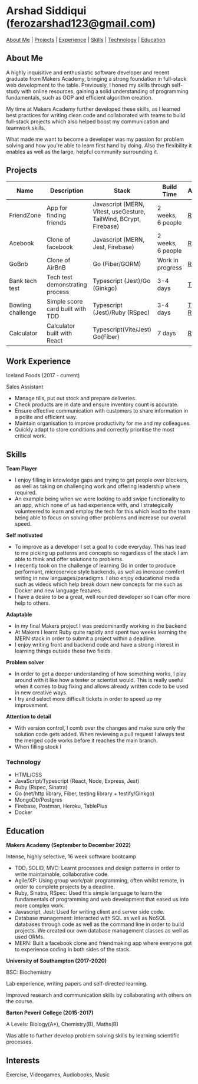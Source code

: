 # Arshad Siddiqui ([ferozarshad123@gmail.com](mailto:ferozarshad123@gmail.com))

[About Me](#about-me) | [Projects](#projects) | [Experience](#work-experience) | [Skills](#skills) | [Technology](#technology) | [Education](#education)

## About Me

A highly inquisitive and enthusiastic software developer and recent graduate from Makers Academy, bringing a strong foundation in full-stack web development to the table. Previously, I honed my skills through self-study with online resources, gaining a solid understanding of programming fundamentals, such as OOP and efficient algorithm creation.

My time at Makers Academy further developed these skills, as I learned best practices for writing clean code and collaborated with teams to build full-stack projects which also helped boost my communication and teamwork skills.

What made me want to become a developer was my passion for problem solving and how you're able to learn first hand by doing. Also the flexibility it enables as well as the large, helpful community surrounding it.

## Projects

Name | Description | Stack | Build Time | Access
-----|-------------|-------|------------|--------
FriendZone | App for finding friends | Javascript (MERN, Vitest, useGesture, TailWind, BCrypt, Firebase) | 2 weeks, 6 people | [Repo](https://github.com/Dmum303/MERNsters-inc)
Acebook | Clone of facebook | Javascript (MERN, Jest, Firebase) | 2 weeks, 6 people | [Repo](https://github.com/Dmum303/acebook-team-bikini-bottom)
GoBnb | Clone of AirBnB | Go (Fiber/GORM) | Work in progress | [Repo](https://github.com/Arshad-Siddiqui/go-bnb)
Bank tech test | Tech test demonstrating process | Typescript (Jest)/Go (Ginkgo) | 3-4 days | [TS](https://github.com/Arshad-Siddiqui/bank-tech-test) [Go](https://github.com/Arshad-Siddiqui/go-bank-tech-test)
Bowling challenge | Simple score card built with TDD | Typescript (Jest)/Ruby (RSpec) | 3-4 days | [TS](https://github.com/Arshad-Siddiqui/bowling-challenge) [Ruby](https://github.com/Arshad-Siddiqui/bowling-challenge)
Calculator | Calculator built with React | Typescript(Vite/Jest) Go(Fiber) | 7 days | [Repo](https://github.com/Arshad-Siddiqui/calculator)

## Work Experience
Iceland Foods (2017 - current)

Sales Assistant

- Manage tills, put out stock and prepare deliveries.
- Check products are in date and ensure inventory count is accurate.
- Ensure effective communication with customers to share information in a polite and efficient way.
- Maintain organisation to improve productivity for me and my colleagues.
- Quickly adapt to store conditions and correctly prioritise the most critical work.

## Skills

**Team Player**
- I enjoy filling in knowledge gaps and trying to get people over blockers, as well as taking on challenging work and offering leadership where required.
- An example being when we were looking to add swipe functionality to an app, which none of us had experience with, and I strategically volunteered to learn and employ the tech for this which lead to the team being able to focus on solving other problems and increase our overall speed.

**Self motivated**
- To improve as a developer I set a goal to code everyday. This has lead to me picking up patterns and concepts so regardless of the stack I am able to think and offer solutions to problems.
- I recently took on the challenge of learning Go in order to produce performant, microservice style backends, as well as increase comfort writing in new languages/paradigms. I also enjoy educational media such as videos which help break down new concepts for me such as Docker and new language features.
- I have a desire to be a great, well rounded developer so I can offer more help to others.

**Adaptable**
- In my final Makers project I was predominantly working in the backend 
- At Makers I learnt Ruby quite rapidly and spent two weeks learning the MERN stack in order to submit a project within a deadline.
- I enjoy writing front and backend code and have a strong interest in learning things outside these two fields.

**Problem solver**
- In order to get a deeper understanding of how something works, I play around with it like how a tester or scientist would. This is really useful when it comes to bug fixing and allows already written code to be used in new creative ways.
- I try and select more difficult tickets in order to speed up my improvement.

**Attention to detail**
- With version control, I comb over the changes and make sure only the solution code gets added. When reviewing a pull request I always test the merged code works before it reaches the main branch.
- When filling stock I 

### Technology
- HTML/CSS
- JavaScript/Typescript (React, Node, Express, Jest)
- Ruby (Rspec, Sinatra)
- Go (net/http library, Fiber, testing library + testify/Ginkgo)
- MongoDb/Postgres
- Firebase, Postman, Heroku, TablePlus
- Docker

## Education

**Makers Academy (September to December 2022)**

Intense, highly selective, 16 week software bootcamp

- TDD, SOLID, MVC: Learnt processes and design patterns in order to write maintainable, collaborative code.
- Agile/XP: Using group work/pair programming, often whilst remote, in order to complete projects by a deadline.
- Ruby, Sinatra, RSpec: Used this simple language to learn the fundamentals of programming and web development that eased us into more complex work.
- Javascript, Jest: Used for writing client and server side code.
- Database management: Interacted with SQL as well as NoSQL databases through code as well as the command line in order to build projects. We created our own database management classes as well as used ORMs.
- MERN: Built a facebook clone and friendmaking app where everyone got to experience coding in both sides of the stack.

**University of Southampton (2017-2020)**

BSC: Biochemistry

Lab experience, writing papers and self-directed learning.

Improved research and communication skills by collaborating with others on the course.

**Barton Peveril College (2015-2017)**

A Levels: Biology(A*), Chemistry(B), Maths(B)

Was able to further develop problem solving skills by learning scientific processes.

## Interests

Exercise, Videogames, Audiobooks, Music
